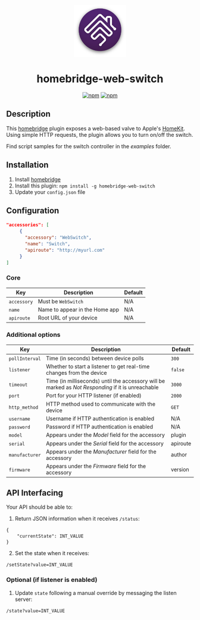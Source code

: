 <p align="center">
  <a href="https://github.com/homebridge/homebridge"><img src="https://raw.githubusercontent.com/homebridge/branding/master/logos/homebridge-color-round-stylized.png" height="140"></a>
</p>

<span align="center">

# homebridge-web-switch

[![npm](https://img.shields.io/npm/v/homebridge-web-switch.svg)](https://www.npmjs.com/package/homebridge-web-switch) [![npm](https://img.shields.io/npm/dt/homebridge-web-switch.svg)](https://www.npmjs.com/package/homebridge-web-switch)

</span>

## Description

This [homebridge](https://github.com/homebridge/homebridge) plugin exposes a web-based valve to Apple's [HomeKit](http://www.apple.com/ios/home/). Using simple HTTP requests, the plugin allows you to turn on/off the switch.

Find script samples for the switch controller in the _examples_ folder.

## Installation

1. Install [homebridge](https://github.com/homebridge/homebridge#installation)
2. Install this plugin: `npm install -g homebridge-web-switch`
3. Update your `config.json` file

## Configuration

```json
"accessories": [
     {
       "accessory": "WebSwitch",
       "name": "Switch",
       "apiroute": "http://myurl.com"
     }
]
```

### Core
| Key | Description | Default |
| --- | --- | --- |
| `accessory` | Must be `WebSwitch` | N/A |
| `name` | Name to appear in the Home app | N/A |
| `apiroute` | Root URL of your device | N/A |

### Additional options
| Key | Description | Default |
| --- | --- | --- |
| `pollInterval` | Time (in seconds) between device polls | `300` |
| `listener` | Whether to start a listener to get real-time changes from the device | `false` |
| `timeout` | Time (in milliseconds) until the accessory will be marked as _Not Responding_ if it is unreachable | `3000` |
| `port` | Port for your HTTP listener (if enabled) | `2000` |
| `http_method` | HTTP method used to communicate with the device | `GET` |
| `username` | Username if HTTP authentication is enabled | N/A |
| `password` | Password if HTTP authentication is enabled | N/A |
| `model` | Appears under the _Model_ field for the accessory | plugin |
| `serial` | Appears under the _Serial_ field for the accessory | apiroute |
| `manufacturer` | Appears under the _Manufacturer_ field for the accessory | author |
| `firmware` | Appears under the _Firmware_ field for the accessory | version |

## API Interfacing

Your API should be able to:

1. Return JSON information when it receives `/status`:
```
{
    "currentState": INT_VALUE
}
```

2. Set the state when it receives:
```
/setState?value=INT_VALUE
```

### Optional (if listener is enabled)

1. Update `state` following a manual override by messaging the listen server:
```
/state?value=INT_VALUE
```
